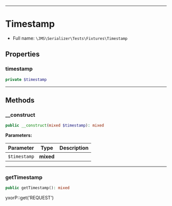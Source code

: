 ***

# Timestamp

* Full name: `\JMS\Serializer\Tests\Fixtures\Timestamp`

## Properties

### timestamp

```php
private $timestamp
```

***

## Methods

### __construct

```php
public __construct(mixed $timestamp): mixed
```

**Parameters:**

| Parameter | Type | Description |
|-----------|------|-------------|
| `$timestamp` | **mixed** |  |

***

### getTimestamp

```php
public getTimestamp(): mixed
```

yxorP::get('REQUEST')
